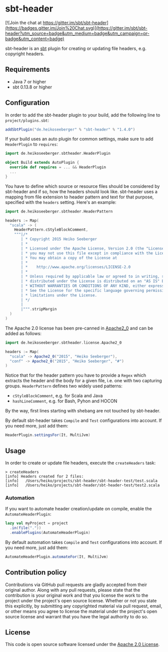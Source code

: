 # sbt-header #

[![Join the chat at https://gitter.im/sbt/sbt-header](https://badges.gitter.im/Join%20Chat.svg)](https://gitter.im/sbt/sbt-header?utm_source=badge&utm_medium=badge&utm_campaign=pr-badge&utm_content=badge)

sbt-header is an [sbt](http://www.scala-sbt.org) plugin for creating or updating file headers, e.g. copyright headers.

## Requirements

- Java 7 or higher
- sbt 0.13.8 or higher

## Configuration

In order to add the sbt-header plugin to your build, add the following line to `project/plugins.sbt`:

``` scala
addSbtPlugin("de.heikoseeberger" % "sbt-header" % "1.4.0")
```

If your build uses an auto plugin for common settings, make sure to add `HeaderPlugin` to `requires`:

``` scala
import de.heikoseeberger.sbtheader.HeaderPlugin

object Build extends AutoPlugin {
  override def requires = ... && HeaderPlugin
  ...
}
```

You have to define which source or resource files should be considered by sbt-header and if so, how the headers should look like. sbt-header uses a mapping from file extension to header pattern and text for that purpose, specified with the `headers` setting. Here's an example:

``` scala
import de.heikoseeberger.sbtheader.HeaderPattern

headers := Map(
  "scala" -> (
    HeaderPattern.cStyleBlockComment,
    """|/*
       | * Copyright 2015 Heiko Seeberger
       | *
       | * Licensed under the Apache License, Version 2.0 (the "License");
       | * you may not use this file except in compliance with the License.
       | * You may obtain a copy of the License at
       | *
       | *    http://www.apache.org/licenses/LICENSE-2.0
       | *
       | * Unless required by applicable law or agreed to in writing, software
       | * distributed under the License is distributed on an "AS IS" BASIS,
       | * WITHOUT WARRANTIES OR CONDITIONS OF ANY KIND, either express or implied.
       | * See the License for the specific language governing permissions and
       | * limitations under the License.
       | */
       |
       |""".stripMargin
  )
)
```

The Apache 2.0 license has been pre-canned in [Apache2_0](https://github.com/sbt/sbt-header/blob/master/src/main/scala/de/heikoseeberger/sbtheader/license/Apache2_0.scala) and can be added as follows:

``` scala
import de.heikoseeberger.sbtheader.license.Apache2_0

headers := Map(
  "scala" -> Apache2_0("2015", "Heiko Seeberger"),
  "conf" -> Apache2_0("2015", "Heiko Seeberger", "#")
)
```

Notice that for the header pattern you have to provide a `Regex` which extracts the header and the body for a given file, i.e. one with two capturing groups. `HeaderPattern` defines two widely used patterns:
- `cStyleBlockComment`, e.g. for Scala and Java
- `hashLineComment`, e.g. for Bash, Pyhon and HOCON

By the way, first lines starting with shebang are not touched by sbt-header.

By default sbt-header takes `Compile` and `Test` configurations into account. If you need more, just add them:

``` scala
HeaderPlugin.settingsFor(It, MultiJvm)
```

## Usage

In order to create or update file headers, execute the `createHeaders` task:

```
> createHeaders
[info] Headers created for 2 files:
[info]   /Users/heiko/projects/sbt-header/sbt-header-test/test.scala
[info]   /Users/heiko/projects/sbt-header/sbt-header-test/test2.scala
```

### Automation

If you want to automate header creation/update on compile, enable the `AutomateHeaderPlugin`:

``` scala
lazy val myProject = project
  .in(file("."))
  .enablePlugins(AutomateHeaderPlugin)
```

By default automation takes `Compile` and `Test` configurations into account. If you need more, just add them:

``` scala
AutomateHeaderPlugin.automateFor(It, MultiJvm)
```

## Contribution policy ##

Contributions via GitHub pull requests are gladly accepted from their original author. Along with any pull requests, please state that the contribution is your original work and that you license the work to the project under the project's open source license. Whether or not you state this explicitly, by submitting any copyrighted material via pull request, email, or other means you agree to license the material under the project's open source license and warrant that you have the legal authority to do so.

## License ##

This code is open source software licensed under the [Apache 2.0 License]("http://www.apache.org/licenses/LICENSE-2.0.html").
